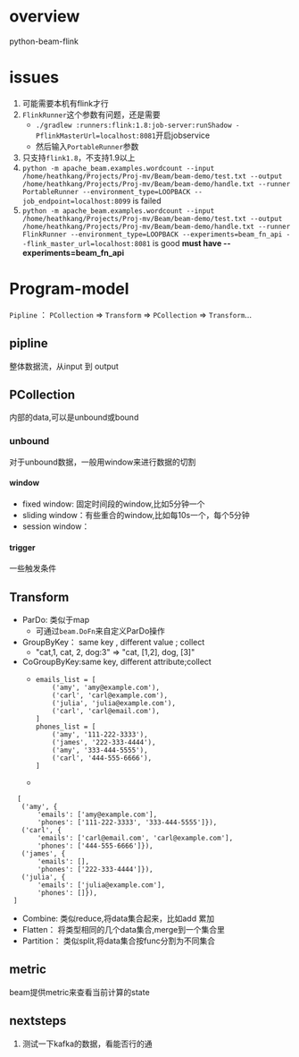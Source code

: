 # overview
python-beam-flink 
# issues
1. 可能需要本机有flink才行
2. `FlinkRunner`这个参数有问题，还是需要
   - ```./gradlew :runners:flink:1.8:job-server:runShadow -PflinkMasterUrl=localhost:8081```开启jobservice
   - 然后输入`PortableRunner`参数
3. 只支持`flink1.8`，不支持1.9以上
4. ```python -m apache_beam.examples.wordcount --input /home/heathkang/Projects/Proj-mv/Beam/beam-demo/test.txt --output /home/heathkang/Projects/Proj-mv/Beam/beam-demo/handle.txt --runner PortableRunner --environment_type=LOOPBACK --job_endpoint=localhost:8099``` is failed
5. ```python -m apache_beam.examples.wordcount --input /home/heathkang/Projects/Proj-mv/Beam/beam-demo/test.txt --output /home/heathkang/Projects/Proj-mv/Beam/beam-demo/handle.txt --runner FlinkRunner --environment_type=LOOPBACK --experiments=beam_fn_api --flink_master_url=localhost:8081``` is good **must have --experiments=beam_fn_api** 

# Program-model
`Pipline` ： `PCollection` => `Transform` => `PCollection` => `Transform`...
## pipline
整体数据流，从input 到 output
## PCollection
内部的data,可以是unbound或bound
### unbound
对于unbound数据，一般用window来进行数据的切割
#### window
- fixed window: 固定时间段的window,比如5分钟一个
- sliding window：有些重合的window,比如每10s一个，每个5分钟
- session window：

#### trigger
一些触发条件

## Transform
- ParDo: 类似于map
  - 可通过`beam.DoFn`来自定义ParDo操作
- GroupByKey： same key , different value ; collect
  - "cat,1, cat, 2,  dog:3" => "cat, [1,2], dog, [3]"
- CoGroupByKey:same key, different attribute;collect
  - ```
    emails_list = [
        ('amy', 'amy@example.com'),
        ('carl', 'carl@example.com'),
        ('julia', 'julia@example.com'),
        ('carl', 'carl@email.com'),
    ]
    phones_list = [
        ('amy', '111-222-3333'),
        ('james', '222-333-4444'),
        ('amy', '333-444-5555'),
        ('carl', '444-555-6666'),
    ]
    ``` 
  -  
 ``` 
   [
    ('amy', {
        'emails': ['amy@example.com'],
        'phones': ['111-222-3333', '333-444-5555']}),
    ('carl', {
        'emails': ['carl@email.com', 'carl@example.com'],
        'phones': ['444-555-6666']}),
    ('james', {
        'emails': [],
        'phones': ['222-333-4444']}),
    ('julia', {
        'emails': ['julia@example.com'],
        'phones': []}),
  ]
  ```
- Combine: 类似reduce,将data集合起来，比如add 累加
- Flatten： 将类型相同的几个data集合,merge到一个集合里
- Partition： 类似split,将data集合按func分割为不同集合

## metric
beam提供metric来查看当前计算的state

## nextsteps
1. 测试一下kafka的数据，看能否行的通
